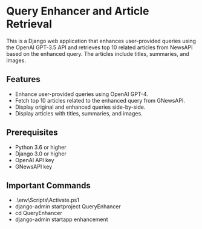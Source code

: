 # Query Enhancer and Article Retrieval

This is a Django web application that enhances user-provided queries using the OpenAI GPT-3.5 API and retrieves top 10 related articles from NewsAPI based on the enhanced query. The articles include titles, summaries, and images.

## Features

- Enhance user-provided queries using OpenAI GPT-4.
- Fetch top 10 articles related to the enhanced query from GNewsAPI.
- Display original and enhanced queries side-by-side.
- Display articles with titles, summaries, and images.

## Prerequisites

- Python 3.6 or higher
- Django 3.0 or higher
- OpenAI API key
- GNewsAPI key

## Important Commands
- .\env\Scripts\Activate.ps1
- django-admin startproject QueryEnhancer
- cd QueryEnhancer
- django-admin startapp enhancement
